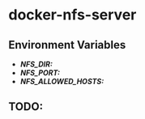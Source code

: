# docker-nfs-server

## Environment Variables

* ***NFS_DIR:***
* ***NFS_PORT:***
* ***NFS_ALLOWED_HOSTS:***


## TODO:

